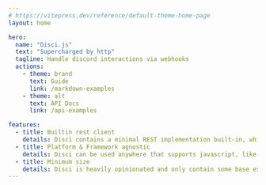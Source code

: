 ```yaml
---
# https://vitepress.dev/reference/default-theme-home-page
layout: home

hero:
  name: "Disci.js"
  text: "Supercharged by http"
  tagline: Handle discord interactions via webhooks
  actions:
    - theme: brand
      text: Guide
      link: /markdown-examples
    - theme: alt
      text: API Docs
      link: /api-examples

features:
  - title: Builtin rest client
    details: Disci contains a minimal REST implementation built-in, which supports JSON and file uploading. However, it doesn't include built-in rate limit management.
  - title: Platform & Framework agnostic
    details: Disci can be used anywhere that supports javascript, like cloudflare workers, or nodejs servers
  - title: Minimum size
    details: Disci is heavily opinionated and only contain some base essential methods, everything else can be managed by you using the rest instance
---
```



